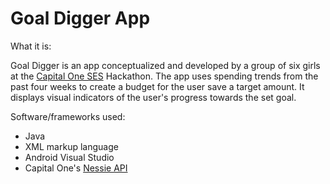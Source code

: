 # Goal Digger App
What it is:

Goal Digger is an app conceptualized and developed by a group of six girls at the [Capital One SES](https://campus.capitalone.com/summits/) Hackathon. The app uses spending trends from the past four weeks to create a budget for the user save a target amount. It displays visual indicators of the user's progress towards the set goal.

Software/frameworks used:
- Java
- XML markup language
- Android Visual Studio
- Capital One's [Nessie API](http://api.reimaginebanking.com/)
